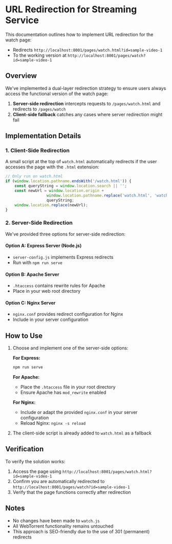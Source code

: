 # URL Redirection for Streaming Service

This documentation outlines how to implement URL redirection for the watch page:
- Redirects `http://localhost:8001/pages/watch.html?id=sample-video-1` 
- To the working version at `http://localhost:8001/pages/watch?id=sample-video-1`

## Overview

We've implemented a dual-layer redirection strategy to ensure users always access the functional version of the watch page:

1. **Server-side redirection** intercepts requests to `/pages/watch.html` and redirects to `/pages/watch`
2. **Client-side fallback** catches any cases where server redirection might fail

## Implementation Details

### 1. Client-Side Redirection

A small script at the top of `watch.html` automatically redirects if the user accesses the page with the `.html` extension:

```javascript
// Only run on watch.html
if (window.location.pathname.endsWith('/watch.html')) {
    const queryString = window.location.search || '';
    const newUrl = window.location.origin + 
                  window.location.pathname.replace('watch.html', 'watch') + 
                  queryString;
    window.location.replace(newUrl);
}
```

### 2. Server-Side Redirection

We've provided three options for server-side redirection:

#### Option A: Express Server (Node.js)
- `server-config.js` implements Express redirects
- Run with `npm run serve`

#### Option B: Apache Server
- `.htaccess` contains rewrite rules for Apache
- Place in your web root directory

#### Option C: Nginx Server
- `nginx.conf` provides redirect configuration for Nginx
- Include in your server configuration

## How to Use

1. Choose and implement one of the server-side options:

   **For Express:**
   ```bash
   npm run serve
   ```

   **For Apache:**
   - Place the `.htaccess` file in your root directory
   - Ensure Apache has `mod_rewrite` enabled

   **For Nginx:**
   - Include or adapt the provided `nginx.conf` in your server configuration
   - Reload Nginx: `nginx -s reload`

2. The client-side script is already added to `watch.html` as a fallback

## Verification

To verify the solution works:
1. Access the page using `http://localhost:8001/pages/watch.html?id=sample-video-1`
2. Confirm you are automatically redirected to `http://localhost:8001/pages/watch?id=sample-video-1`
3. Verify that the page functions correctly after redirection

## Notes

- No changes have been made to `watch.js`
- All WebTorrent functionality remains untouched
- This approach is SEO-friendly due to the use of 301 (permanent) redirects 